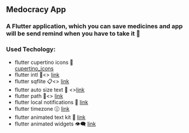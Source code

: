 ## **Medocracy App**

### A Flutter application, which you can save medicines and app will be send remind when you have to take it :bell:


### Used Techology:

- flutter cupertino icons :iphone: <br>[cupertino_icons](https://pub.dev/packages/cupertino_icons)
- flutter intl :calendar:<> [link](https://pub.dev/packages/intl)
- flutter sqflite :clipboard:<> [link](https://pub.dev/packages/sqflite)
- flutter auto size text :memo: <>[link](https://pub.dev/packages/auto_size_text)
- flutter path :rocket:<> [link](https://pub.dev/packages/path)
- flutter local notifications :bell: [link](https://pub.dev/packages/local_notifications)
- flutter timezone 	:clock1230: [link](https://pub.dev/packages/timezone)
- flutter animated text kit :memo: [link](https://pub.dev/packages/animated_text_kit)
- flutter animated widgets :eye_speech_bubble: [link](https://pub.dev/packages/animated_widgets)









